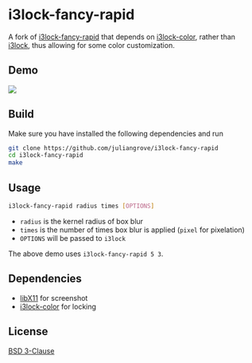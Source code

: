 # i3lock-fancy-rapid

A fork of [i3lock-fancy-rapid](https://github.com/yvbbrjdr/i3lock-fancy-rapid) that depends on [i3lock-color](https://github.com/Raymo111/i3lock-color), rather than [i3lock](https://github.com/i3/i3lock), thus allowing for some color customization.

## Demo

![](demo.png)

## Build

Make sure you have installed the following dependencies and run
```bash
git clone https://github.com/juliangrove/i3lock-fancy-rapid
cd i3lock-fancy-rapid
make
```

## Usage

```bash
i3lock-fancy-rapid radius times [OPTIONS]
```

- `radius` is the kernel radius of box blur
- `times` is the number of times box blur is applied (`pixel` for pixelation)
- `OPTIONS` will be passed to `i3lock`

The above demo uses `i3lock-fancy-rapid 5 3`.

## Dependencies

- [libX11](https://www.x.org/releases/current/doc/libX11/libX11/libX11.html) for screenshot
- [i3lock-color](https://github.com/Raymo111/i3lock-color) for locking

## License

[BSD 3-Clause](LICENSE)
